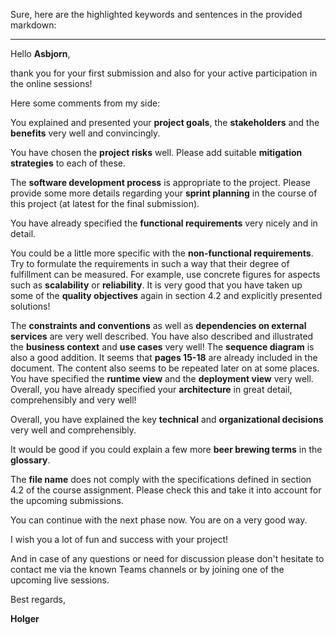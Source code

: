 Sure, here are the highlighted keywords and sentences in the provided markdown:

---

Hello **Asbjorn**,

thank you for your first submission and also for your active participation in the online sessions!

Here some comments from my side:

You explained and presented your **project goals**, the **stakeholders** and the **benefits** very well and convincingly.

You have chosen the **project risks** well. Please add suitable **mitigation strategies** to each of these.

The **software development process** is appropriate to the project. Please provide some more details regarding your **sprint planning** in the course of this project (at latest for the final submission).

You have already specified the **functional requirements** very nicely and in detail.

You could be a little more specific with the **non-functional requirements**. Try to formulate the requirements in such a way that their degree of fulfillment can be measured. For example, use concrete figures for aspects such as **scalability** or **reliability**. It is very good that you have taken up some of the **quality objectives** again in section 4.2 and explicitly presented solutions!

The **constraints and conventions** as well as **dependencies on external services** are very well described. You have also described and illustrated the **business context** and **use cases** very well! The **sequence diagram** is also a good addition. It seems that **pages 15-18** are already included in the document. The content also seems to be repeated later on at some places. You have specified the **runtime view** and the **deployment view** very well. Overall, you have already specified your **architecture** in great detail, comprehensibly and very well!

Overall, you have explained the key **technical** and **organizational decisions** very well and comprehensibly.

It would be good if you could explain a few more **beer brewing terms** in the **glossary**.

The **file name** does not comply with the specifications defined in section 4.2 of the course assignment. Please check this and take it into account for the upcoming submissions.

You can continue with the next phase now. You are on a very good way.

I wish you a lot of fun and success with your project!

And in case of any questions or need for discussion please don't hesitate to contact me via the known Teams channels or by joining one of the upcoming live sessions.

Best regards,

**Holger**
